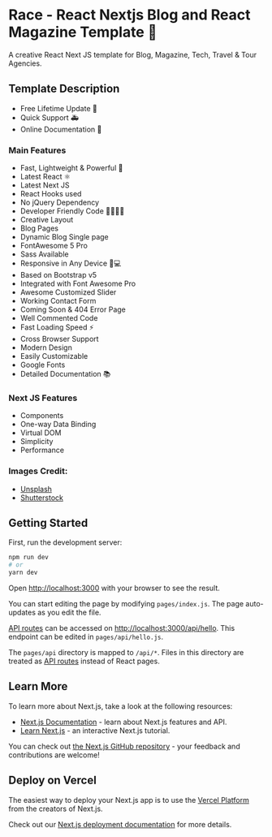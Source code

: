 # Race - React Nextjs Blog and React Magazine Template 🚀

A creative React Next JS template for Blog, Magazine, Tech, Travel & Tour Agencies.

## Template Description

- Free Lifetime Update 🔄
- Quick Support 🚑
- Online Documentation 📖

### Main Features

- Fast, Lightweight & Powerful 💨
- Latest React ⚛️
- Latest Next JS 
- React Hooks used 
- No jQuery Dependency 
- Developer Friendly Code 👩‍💻👨‍💻
- Creative Layout 
- Blog Pages 
- Dynamic Blog Single page 
- FontAwesome 5 Pro 
- Sass Available 
- Responsive in Any Device 📱💻
- Based on Bootstrap v5 
- Integrated with Font Awesome Pro 
- Awesome Customized Slider 
- Working Contact Form 
- Coming Soon & 404 Error Page 
- Well Commented Code 
- Fast Loading Speed ⚡
- Cross Browser Support 
- Modern Design 
- Easily Customizable 
- Google Fonts 
- Detailed Documentation 📚

### Next JS Features

- Components 
- One-way Data Binding 
- Virtual DOM 
- Simplicity 
- Performance 

### Images Credit:

- [Unsplash](https://unsplash.com)
- [Shutterstock](https://www.shutterstock.com/home)


## Getting Started

First, run the development server:

```bash
npm run dev
# or
yarn dev
```

Open [http://localhost:3000](http://localhost:3000) with your browser to see the result.

You can start editing the page by modifying `pages/index.js`. The page auto-updates as you edit the file.

[API routes](https://nextjs.org/docs/api-routes/introduction) can be accessed on [http://localhost:3000/api/hello](http://localhost:3000/api/hello). This endpoint can be edited in `pages/api/hello.js`.

The `pages/api` directory is mapped to `/api/*`. Files in this directory are treated as [API routes](https://nextjs.org/docs/api-routes/introduction) instead of React pages.

## Learn More

To learn more about Next.js, take a look at the following resources:

- [Next.js Documentation](https://nextjs.org/docs) - learn about Next.js features and API.
- [Learn Next.js](https://nextjs.org/learn) - an interactive Next.js tutorial.

You can check out [the Next.js GitHub repository](https://github.com/vercel/next.js/) - your feedback and contributions are welcome!

## Deploy on Vercel

The easiest way to deploy your Next.js app is to use the [Vercel Platform](https://vercel.com/new?utm_medium=default-template&filter=next.js&utm_source=create-next-app&utm_campaign=create-next-app-readme) from the creators of Next.js.

Check out our [Next.js deployment documentation](https://nextjs.org/docs/deployment) for more details.
